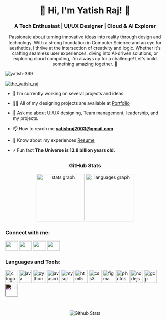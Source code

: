 <h1 align="center">🚀 Hi, I'm Yatish Raj! 👋</h1>
<h3 align="center">A Tech Enthusiast | UI/UX Designer | Cloud & AI Explorer</h3>

<p align="center">Passionate about turning innovative ideas into reality through design and technology. With a strong foundation in Computer Science and an eye for aesthetics, I thrive at the intersection of creativity and logic. Whether it's crafting seamless user experiences, diving into AI-driven solutions, or exploring cloud computing, I'm always up for a challenge! Let's build something amazing together. 🚀</p>

<p align="left"> <img src="https://komarev.com/ghpvc/?username=yatish-369&label=Profile%20views&color=0e75b6&style=flat" alt="yatish-369" /> </p>

<p align="left"> <a href="https://twitter.com/the_yatish_raj" target="blank"><img src="https://img.shields.io/twitter/follow/the_yatish_raj?logo=twitter&style=for-the-badge" alt="the_yatish_raj" /></a> </p>

- 🌱 I’m currently working on several projects and ideas

- 👨‍💻 All of my designing projects are available at [Portfolio](https://drive.google.com/file/d/1irkssPgRuYz-XByw8WUH79xvFMWSujKQ/view?usp=drive_link)

- 💬 Ask me about UI/UX designing, Team management, leadership, and my projects. 

- 📫 How to reach me **yatishraj2003@gmail.com**

- 📄 Know about my experiences [Resume](https://drive.google.com/file/d/1_PTAkpphVJWWlZZAkaWRyDMHjPsno2-I/view?usp=drive_link)

- ⚡ Fun fact **The Universe is 13.8 billion years old.**

<h3 align="center">GitHub Stats</h3>
<div align="center">
  <img src="https://github-readme-stats.vercel.app/api?username=Yatish-369&show_icons=true&theme=dracula&count_private=true" height="150" alt="stats graph"  />
  <img src="https://github-readme-stats.vercel.app/api/top-langs?username=Yatish-369&layout=compact&theme=dracula" height="150" alt="languages graph"  />
</div>

<h3 align="left">Connect with me:</h3>
<p align="left">
<a href="https://twitter.com/the_yatish_raj" target="blank"><img src="https://raw.githubusercontent.com/rahuldkjain/github-profile-readme-generator/master/src/images/icons/Social/twitter.svg" height="30" width="40" /></a>
<a href="https://www.linkedin.com/in/yatish-raj-73a4981a7/" target="blank"><img src="https://raw.githubusercontent.com/rahuldkjain/github-profile-readme-generator/master/src/images/icons/Social/linked-in-alt.svg" height="30" width="40" /></a>
<a href="https://instagram.com/akayatish" target="blank"><img src="https://raw.githubusercontent.com/rahuldkjain/github-profile-readme-generator/master/src/images/icons/Social/instagram.svg" height="30" width="40" /></a>
<a href="https://www.leetcode.com/its_yatish_raj" target="blank"><img src="https://raw.githubusercontent.com/rahuldkjain/github-profile-readme-generator/master/src/images/icons/Social/leet-code.svg" height="30" width="40" /></a>
</p>

<h3 align="left">Languages and Tools:</h3>
<p align="left">
  <img src="https://cdn.jsdelivr.net/gh/devicons/devicon/icons/c/c-original.svg" height="40" alt="c logo"  />
  <img src="https://cdn.jsdelivr.net/gh/devicons/devicon/icons/java/java-original.svg" height="40" alt="java logo"  />
  <img src="https://cdn.jsdelivr.net/gh/devicons/devicon/icons/python/python-original.svg" height="40" alt="python logo"  />
  <img src="https://cdn.jsdelivr.net/gh/devicons/devicon/icons/javascript/javascript-original.svg" height="40" alt="javascript logo"  />
  <img src="https://cdn.jsdelivr.net/gh/devicons/devicon/icons/mysql/mysql-original.svg" height="40" alt="mysql logo"  />
  <img src="https://cdn.jsdelivr.net/gh/devicons/devicon/icons/html5/html5-original.svg" height="40" alt="html5 logo"  />
  <img src="https://cdn.jsdelivr.net/gh/devicons/devicon/icons/css3/css3-original.svg" height="40" alt="css3 logo"  />
  <img src="https://cdn.jsdelivr.net/gh/devicons/devicon/icons/figma/figma-original.svg" height="40" alt="figma logo"  />
  <img src="https://cdn.jsdelivr.net/gh/devicons/devicon/icons/photoshop/photoshop-original.svg" height="40" alt="photoshop logo"  />
  <img src="https://cdn.jsdelivr.net/gh/devicons/devicon/icons/nodejs/nodejs-original.svg" height="40" alt="nodejs logo" />
  <img src="https://cdn.jsdelivr.net/gh/devicons/devicon/icons/googlecloud/googlecloud-original.svg" height="40" alt="gcp logo" />
  <img src="https://upload.wikimedia.org/wikipedia/commons/9/93/Amazon_Web_Services_Logo.svg" height="40" alt="aws logo" style="filter: invert(1);" />

</p>

<br clear="both">

<p align="center"> 
  <img src="https://raw.githubusercontent.com/mayhemantt/mayhemantt/Update/svg/Bottom.svg" alt="Github Stats" /> 
</p>
